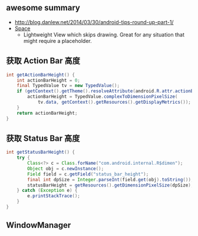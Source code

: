 ## awesome summary

* http://blog.danlew.net/2014/03/30/android-tips-round-up-part-1/
* [Space](http://developer.android.com/reference/android/widget/Space.html)
    * Lightweight View which skips drawing. Great for any situation that might require a placeholder.

## 获取 Action Bar 高度

```java
int getActionBarHeight() {
    int actionBarHeight = 0;
    final TypedValue tv = new TypedValue();
    if (getContext().getTheme().resolveAttribute(android.R.attr.actionBarSize, tv, true)) {
        actionBarHeight = TypedValue.complexToDimensionPixelSize(
            tv.data, getContext().getResources().getDisplayMetrics());
    }
    return actionBarHeight;
}
```


## 获取 Status Bar 高度

```java
int getStatusBarHeight() {
    try {
        Class<?> c = Class.forName("com.android.internal.R$dimen");
        Object obj = c.newInstance();
        Field field = c.getField("status_bar_height");
        final int dpSize = Integer.parseInt(field.get(obj).toString());
        statusBarHeight = getResources().getDimensionPixelSize(dpSize);
    } catch (Exception e) {
        e.printStackTrace();
    }
}
```

## WindowManager

```java
```
